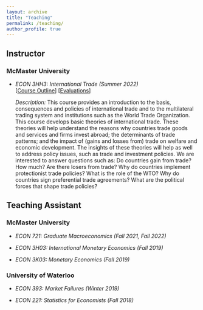 ```yaml
---
layout: archive
title: "Teaching"
permalink: /teaching/
author_profile: true
---
```


## Instructor

### McMaster University

* *ECON 3HH3: International Trade (Summer 2022)*  
   [[Course Outline](../files/3HH3_outline.pdf)] [[Evaluations](../files/3HH3_evaluations.pdf)]  
     
   *Description:* This course provides an introduction to the basis, consequences and policies of international trade and to the multilateral trading system and institutions such as the World Trade Organization. This course develops basic theories of international trade. These theories will help understand the reasons why countries trade goods and services and firms invest abroad; the determinants of trade patterns; and the impact of (gains and losses from) trade on welfare and economic development. The insights of these theories will help as well to address policy issues, such as trade and investment policies. We are interested to answer questions such as: Do countries gain from trade? How much? Are there losers from trade? Why do countries implement protectionist trade policies? What is the role of the WTO? Why do countries sign preferential trade agreements? What are the political forces that shape trade policies?

## Teaching Assistant

### McMaster University

* *ECON 721: Graduate Macroeconomics (Fall 2021, Fall 2022)*

* *ECON 3H03: International Monetary Economics (Fall 2019)*

* *ECON 3K03: Monetary Economics (Fall 2019)*

### University of Waterloo

* *ECON 393: Market Failures (Winter 2019)*

* *ECON 221: Statistics for Economists (Fall 2018)*
